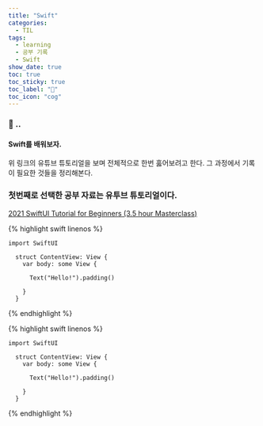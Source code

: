 ```yaml
---
title: "Swift"
categories:
  - TIL
tags:
  - learning
  - 공부 기록
  - Swift
show_date: true
toc: true
toc_sticky: true
toc_label: "👷"
toc_icon: "cog"
---
```


### 💭 ..  
<div class="notice">
  <h4>Swift를 배워보자.</h4>
  <p> 위 링크의 유튜브 튜토리얼을 보며 전체적으로 한번 훓어보려고 한다. 그 과정에서 기록이 필요한 것들을 정리해본다.</p>
</div>


### 첫번째로 선택한 공부 자료는 유투브 튜토리얼이다.
[2021 SwiftUI Tutorial for Beginners (3.5 hour Masterclass)](https://www.youtube.com/watch?v=F2ojC6TNwws&t=1s)  


  {% highlight swift linenos %}

    import SwiftUI

      struct ContentView: View {
        var body: some View {

          Text("Hello!").padding()

        }
      }

  {% endhighlight %}



  {% highlight swift linenos %}

    import SwiftUI

      struct ContentView: View {
        var body: some View {

          Text("Hello!").padding()

        }
      }

  {% endhighlight %}
